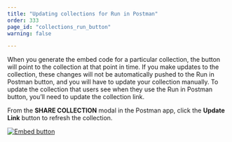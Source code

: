 ```yaml
---
title: "Updating collections for Run in Postman"
order: 333
page_id: "collections_run_button"
warning: false

---
```


When you generate the embed code for a particular collection, the button will point to the collection at that point in time. If you make updates to the collection, these changes will not be automatically pushed to the Run in Postman button, and you will have to update your collection manually. To update the collection that users see when they use the Run in Postman button, you’ll need to update the collection link.

From the **SHARE COLLECTION** modal in the Postman app, click the **Update Link** button to refresh the collection.

[![Embed button](https://assets.postman.com/postman-docs/59020943.png)](https://assets.postman.com/postman-docs/59020943.png)
